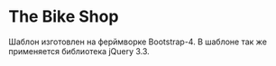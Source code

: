 # The Bike Shop

Шаблон изготовлен на ферймворке Bootstrap-4.
В шаблоне так же применяется библиотека jQuery 3.3.